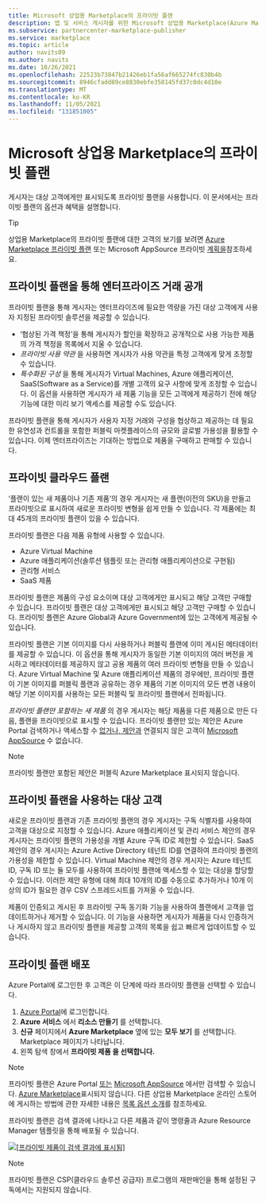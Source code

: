 ```yaml
---
title: Microsoft 상업용 Marketplace의 프라이빗 플랜
description: 앱 및 서비스 게시자를 위한 Microsoft 상업용 Marketplace(Azure Marketplace)의 프라이빗 플랜입니다.
ms.subservice: partnercenter-marketplace-publisher
ms.service: marketplace
ms.topic: article
author: navits09
ms.author: navits
ms.date: 10/26/2021
ms.openlocfilehash: 22523b73847b21426eb1fa56af665274fc830b4b
ms.sourcegitcommit: 8946cfadd89ce8830ebfe358145fd37c0dc4d10e
ms.translationtype: MT
ms.contentlocale: ko-KR
ms.lasthandoff: 11/05/2021
ms.locfileid: "131851005"
---
```

# <a name="private-plans-in-the-microsoft-commercial-marketplace"></a>Microsoft 상업용 Marketplace의 프라이빗 플랜

게시자는 대상 고객에게만 표시되도록 프라이빗 플랜을 사용합니다. 이 문서에서는 프라이빗 플랜의 옵션과 혜택을 설명합니다.

> [!TIP]
> 상업용 Marketplace의 프라이빗 플랜에 대한 고객의 보기를 보려면 [Azure Marketplace 프라이빗 플랜](/marketplace/private-plans) 또는 Microsoft AppSource 프라이빗 [계획을](/marketplace/appsource-private-plans)참조하세요.

## <a name="unlock-enterprise-deals-with-private-plans"></a>프라이빗 플랜을 통해 엔터프라이즈 거래 공개

프라이빗 플랜을 통해 게시자는 엔터프라이즈에 필요한 역량을 가진 대상 고객에게 사용자 지정된 프라이빗 솔루션을 제공할 수 있습니다.

- ‘협상된 가격 책정’을 통해 게시자가 할인을 확장하고 공개적으로 사용 가능한 제품의 가격 책정을 목록에서 지울 수 있습니다.
- *프라이빗 사용 약관* 을 사용하면 게시자가 사용 약관을 특정 고객에게 맞게 조정할 수 있습니다.
- *특수화된 구성* 을 통해 게시자가 Virtual Machines, Azure 애플리케이션, SaaS(Software as a Service)를 개별 고객의 요구 사항에 맞게 조정할 수 있습니다. 이 옵션을 사용하면 게시자가 새 제품 기능을 모든 고객에게 제공하기 전에 해당 기능에 대한 미리 보기 액세스를 제공할 수도 있습니다.

프라이빗 플랜을 통해 게시자가 사용자 지정 거래와 구성을 협상하고 제공하는 데 필요한 유연성과 컨트롤을 포함한 퍼블릭 마켓플레이스의 규모와 글로벌 가용성을 활용할 수 있습니다. 이제 엔터프라이즈는 기대하는 방법으로 제품을 구매하고 판매할 수 있습니다.

## <a name="create-private-plans"></a>프라이빗 클라우드 플랜

‘플랜이 있는 새 제품이나 기존 제품’의 경우 게시자는 새 플랜(이전의 SKU)을 만들고 프라이빗으로 표시하여 새로운 프라이빗 변형을 쉽게 만들 수 있습니다. 각 제품에는 최대 45개의 프라이빗 플랜이 있을 수 있습니다.

<!--- [Private SKUs]() --->

프라이빗 플랜은 다음 제품 유형에 사용할 수 있습니다.

- Azure Virtual Machine
- Azure 애플리케이션(솔루션 템플릿 또는 관리형 애플리케이션으로 구현됨)
- 관리형 서비스
- SaaS 제품

프라이빗 플랜은 제품의 구성 요소이며 대상 고객에게만 표시되고 해당 고객만 구매할 수 있습니다. 프라이빗 플랜은 대상 고객에게만 표시되고 해당 고객만 구매할 수 있습니다. 프라이빗 플랜은 Azure Global과 Azure Government에 있는 고객에게 제공될 수 있습니다.

프라이빗 플랜은 기본 이미지를 다시 사용하거나 퍼블릭 플랜에 이미 게시된 메타데이터를 제공할 수 있습니다. 이 옵션을 통해 게시자가 동일한 기본 이미지의 여러 버전을 게시하고 메타데이터를 제공하지 않고 공용 제품의 여러 프라이빗 변형을 만들 수 있습니다. Azure Virtual Machine 및 Azure 애플리케이션 제품의 경우에만, 프라이빗 플랜이 기본 이미지를 퍼블릭 플랜과 공유하는 경우 제품의 기본 이미지의 모든 변경 내용이 해당 기본 이미지를 사용하는 모든 퍼블릭 및 프라이빗 플랜에서 전파됩니다.

*프라이빗 플랜만 포함하는 새 제품* 의 경우 게시자는 해당 제품을 다른 제품으로 만든 다음, 플랜을 프라이빗으로 표시할 수 있습니다. 프라이빗 플랜만 있는 제안은 Azure Portal 검색하거나 액세스할 수 [없거나, 제안과](https://azure.microsoft.com/features/azure-portal/) 연결되지 않은 고객이 [Microsoft AppSource](https://appsource.microsoft.com/) 수 없습니다.

>[!NOTE]
>프라이빗 플랜만 포함된 제안은 퍼블릭 Azure Marketplace 표시되지 않습니다.

## <a name="target-customers-with-private-plans"></a>프라이빗 플랜을 사용하는 대상 고객

새로운 프라이빗 플랜과 기존 프라이빗 플랜의 경우 게시자는 구독 식별자를 사용하여 고객을 대상으로 지정할 수 있습니다. Azure 애플리케이션 및 관리 서비스 제안의 경우 게시자는 프라이빗 플랜의 가용성을 개별 Azure 구독 ID로 제한할 수 있습니다. SaaS 제안의 경우 게시자는 Azure Active Directory 테넌트 ID를 연결하여 프라이빗 플랜의 가용성을 제한할 수 있습니다. Virtual Machine 제안의 경우 게시자는 Azure 테넌트 ID, 구독 ID 또는 둘 모두를 사용하여 프라이빗 플랜에 액세스할 수 있는 대상을 할당할 수 있습니다. 이러한 제안 유형에 대해 최대 10개의 ID를 수동으로 추가하거나 10개 이상의 ID가 필요한 경우 CSV 스프레드시트를 가져올 수 있습니다.

제품이 인증되고 게시된 후 프라이빗 구독 동기화 기능을 사용하여 플랜에서 고객을 업데이트하거나 제거할 수 있습니다. 이 기능을 사용하면 게시자가 제품을 다시 인증하거나 게시하지 않고 프라이빗 플랜을 제공할 고객의 목록을 쉽고 빠르게 업데이트할 수 있습니다.

## <a name="deploying-a-private-plan"></a>프라이빗 플랜 배포

Azure Portal에 로그인한 후 고객은 이 단계에 따라 프라이빗 플랜을 선택할 수 있습니다.

1. [Azure Portal](https://ms.portal.azure.com/)에 로그인합니다.
1. **Azure 서비스** 에서 **리소스 만들기** 를 선택합니다.
1. **신규** 페이지에서 **Azure Marketplace** 옆에 있는 **모두 보기** 를 선택합니다. Marketplace 페이지가 나타납니다.
1. 왼쪽 탐색 창에서 **프라이빗 제품 을 선택합니다.**

> [!NOTE]
> 프라이빗 플랜은 Azure Portal [또는](https://appsource.microsoft.com/) [Microsoft AppSource](https://azure.microsoft.com/features/azure-portal/) 에서만 검색할 수 있습니다. [Azure Marketplace](https://azuremarketplace.microsoft.com)표시되지 않습니다. 다른 상업용 Marketplace 온라인 스토어에 게시하는 방법에 관한 자세한 내용은 [목록 옵션 소개](./determine-your-listing-type.md)를 참조하세요.

프라이빗 플랜은 검색 결과에 나타나고 다른 제품과 같이 명령줄과 Azure Resource Manager 템플릿을 통해 배포될 수 있습니다.

[![[프라이빗 제품이 검색 결과에 표시됨]](media/marketplace-publishers-guide/private-product.png)](media/marketplace-publishers-guide/private-product.png#lightbox)

>[!Note]
>프라이빗 플랜은 CSP(클라우드 솔루션 공급자) 프로그램의 재판매인을 통해 설정된 구독에서는 지원되지 않습니다.

<!---
## Next steps

To start using private offers, follow the steps in the [Private SKUs and Plans]() guide.
--->
